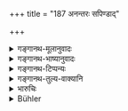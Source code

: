 +++
title = "187 अनन्तरः सपिण्डाद्"

+++

<details><summary>गङ्गानथ-मूलानुवादः</summary>

The property shall always devolve upon him who is nearest to the (deceased) ‘Sapiṇḍa’; after these either a ‘Sakulya’; or the Spiritual Preceptor, or the pupil.—(187)
</details>

<details><summary>गङ्गानथ-भाष्यानुवादः</summary>

**(verses 9.182-201)  
**

(No Bhāṣya available.)
</details>

<details><summary>गङ्गानथ-टिप्पन्यः</summary>

‘*Sapiṇḍāt*’.—“In the text the word is masculine. Kullūka begins by taking it generally as masculine or feminine, then, after giving the law of inheritance for the sons, he begins by taking the wife as the first female inheritor, quotes seven verses of Bṛhaspati and Vṛddha Manu, and also Yājñvalkya (2.135-136) to prove the statement; and ends by giving a list of female *sapiṇḍas*, after denouncing Medhātithi, because he denies the wife the right of sharing the inheritance”.—Hopkins.

Rāghavānanda agrees, in substance, with Kullūka; but in order to make the rule still more fully agree with Yājñavalkya (2. 35-136), he asserts that the cognates (Bandhus) are also implied by the term ‘sakulya’.—According to Nandana, the ‘sakulyas’ are *Samānadakas*.

The first half of this verse is quoted in *Mitākṣarā* (2.136), as lending support to the view that among brothers, the first claim is that of the uterine one, those born of other mothers being a step further removed;—in *Aparārka* (p. 744) to the effect that the *nearer sapiṇḍa* has the prior claim,—‘nearness’ having been described under 186.

It is quoted in *Vivādaratnākara* (p. 592), which adds the following notes:—‘*Anantaraḥ*’, near,—‘*dhanam*’, of the man without son,—‘*sakulya*’ here stands for *Samānadaka*;—in *Vyavahāramayūkha* (p. 63), in support of the view that the claim of the *sister* comes next to that of the grandmother (paternal);—in *Smṛtitattva* II (p. 195), which explains the meaning to be that ‘from among the Sapiṇḍas of the dead man, the *nearest* will inherit his property’;—in *Dāyakramasaṅgraha* (pp. 10 and 28);—in *Nṛsiṃhaprasāda* (Vyavahāra, p. 40b);—in
*Vyavahāra-Bālambhaṭṭī* (pp. 570 and 662);—in *Vivādacintāmaṇi*
(Calcutta, p. 154);—and by Jīmūtavāhana (*Dāyabhāga*, p. 332), which, explains ‘*sakulya*’ as ‘beyond the Sapiṇḍa’, and also as ‘the descendant of great-great-grandfather’.
</details>

<details><summary>गङ्गानथ-तुल्य-वाक्यानि</summary>

**(verses 9.186-189)  
**

[\[See Text under
185.\]]

See Comparative notes for [Verse 9.186].
</details>

<details><summary>भारुचिः</summary>

सकुल्यग्रहणेन समानोदका गृह्यन्ते । **आचार्यः शिष्यो वा** । तदभावे ॥ ९.१८७ ॥
</details>

<details><summary>Bühler</summary>

187	Always to that (relative within three degrees) who is nearest to the (deceased) Sapinda the estate shall belong; afterwards a Sakulya shall be (the heir, then) the spiritual teacher or the pupil.
</details>
